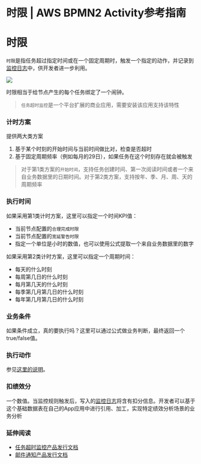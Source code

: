 # 时限 | AWS BPMN2 Activity参考指南

# 时限

`时限`是指任务超过指定时间或在一个固定周期时，触发一个指定的动作，并记录到[监控日志](<https://docs.awspaas.com/user-manual/aws-pass-app-user-manual-addons-tasktimeout/appendix/structure.html>)中，供开发者进一步利用。

![](https://docs.awspaas.com/reference-guide/aws-paas-process-activity-reference-guide/user_task/15.gif)

时限相当于给节点产生的每个任务绑定了一个闹钟。

> `任务超时监控`是一个平台扩展的商业应用，需要安装该应用支持该特性

### 计时方案

提供两大类方案

  1. 基于某个时刻的开始时间与当前时间做比对，检查是否超时
  2. 基于固定周期频率（例如每月的29日），如果任务在这个时刻存在就会被触发

> 对于第1类方案的`开始时间`，支持任务创建时间、第一次阅读时间或者一个来自业务数据里的日期时间。对于第2类方案，支持按年、季、月、周、天的周期频率

### 执行时间

如果采用第1类计时方案，这里可以指定一个时间KPI值：

  * 当前节点配置的`合理完成时限`
  * 当前节点配置的`宽延警告时限`
  * 指定一个单位是小时的数值，也可以使用公式提取一个来自业务数据里的数字

如果采用第2类计时方案，这里可以指定一个周期时间：

  * 每天的什么时刻
  * 每周第几日的什么时刻
  * 每月第几天的什么时刻
  * 每季第几月第几日的什么时刻
  * 每年第几月第几日的什么时刻

### 业务条件

如果条件成立，真的要执行吗？这里可以通过公式做业务判断，最终返回一个true/false值。

### 执行动作

参见[这里的说明](<https://docs.awspaas.com/apps/com.actionsoft.apps.addons.tasktimeout/cfg/task.html>)。

### 扣绩效分

一个数值。当监控规则触发后，写入的[监控日志](<https://docs.awspaas.com/apps/com.actionsoft.apps.addons.tasktimeout/manager/README.html>)将含有扣分信息。开发者可以基于这个基础数据表在自己的App应用中进行引用、加工，实现特定绩效分析场景的业务分析

### 延伸阅读

  * [任务超时监控产品发行文档](<https://docs.awspaas.com/apps/com.actionsoft.apps.addons.tasktimeout/index.html>)
  * [邮件通知产品发行文档](<https://docs.awspaas.com/apps/com.actionsoft.apps.addons.mail/>)